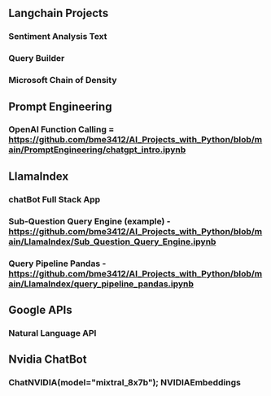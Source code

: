 ## Langchain Projects
  ### Sentiment Analysis Text
  ### Query Builder
  ### Microsoft Chain of Density

## Prompt Engineering
  ### OpenAI Function Calling = https://github.com/bme3412/AI_Projects_with_Python/blob/main/PromptEngineering/chatgpt_intro.ipynb
  
## LlamaIndex
  ### chatBot Full Stack App
  ### Sub-Question Query Engine (example) - https://github.com/bme3412/AI_Projects_with_Python/blob/main/LlamaIndex/Sub_Question_Query_Engine.ipynb
  ### Query Pipeline Pandas - https://github.com/bme3412/AI_Projects_with_Python/blob/main/LlamaIndex/query_pipeline_pandas.ipynb
  
## Google APIs
  ### Natural Language API

## Nvidia ChatBot
  ### ChatNVIDIA(model="mixtral_8x7b"); NVIDIAEmbeddings
